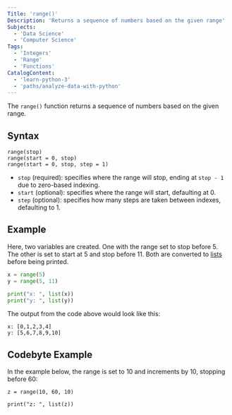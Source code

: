 ```yaml
---
Title: 'range()'
Description: 'Returns a sequence of numbers based on the given range'
Subjects:
  - 'Data Science'
  - 'Computer Science'
Tags:
  - 'Integers'
  - 'Range'
  - 'Functions'
CatalogContent:
  - 'learn-python-3'
  - 'paths/analyze-data-with-python'
---
```


The `range()` function returns a sequence of numbers based on the given range.

## Syntax

```pseudo
range(stop)
range(start = 0, stop)
range(start = 0, stop, step = 1)
```

- `stop` (required): specifies where the range will stop, ending at `stop - 1` due to zero-based indexing.
- `start` (optional): specifies where the range will start, defaulting at 0.
- `step` (optional): specifies how many steps are taken between indexes, defaulting to 1.

## Example

Here, two variables are created. One with the range set to stop before 5. The other is set to start at 5 and stop before 11. Both are converted to [lists](https://www.codecademy.com/resources/docs/python/lists) before being printed.

```python
x = range(5)
y = range(5, 11)

print("x: ", list(x))
print("y: ", list(y))
```

The output from the code above would look like this:

```shell
x: [0,1,2,3,4]
y: [5,6,7,8,9,10]
```

## Codebyte Example

In the example below, the range is set to 10 and increments by 10, stopping before 60:

```codebyte/python
z = range(10, 60, 10)

print("z: ", list(z))
```
